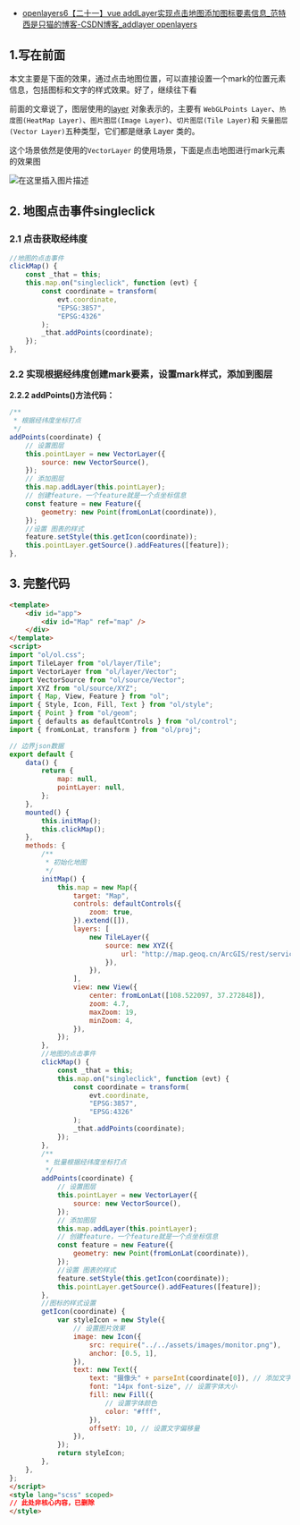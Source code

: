 - [openlayers6【二十一】vue addLayer实现点击地图添加图标要素信息_范特西是只猫的博客-CSDN博客_addlayer openlayers](https://xiehao.blog.csdn.net/article/details/118545523)

## 1.写在前面

本文主要是下面的效果，通过点击地图位置，可以直接设置一个mark的位置元素信息，包括图标和文字的样式效果。好了，继续往下看

前面的文章说了，图层使用的[layer](https://so.csdn.net/so/search?q=layer&spm=1001.2101.3001.7020) 对象表示的，主要有 `WebGLPoints Layer`、`热度图(HeatMap Layer)`、`图片图层(Image Layer)`、`切片图层(Tile Layer)`和 `矢量图层(Vector Layer)`五种类型，它们都是继承 Layer 类的。

这个场景依然是使用的`VectorLayer` 的使用场景，下面是点击地图进行mark元素的效果图

![在这里插入图片描述](https://img-blog.csdnimg.cn/20210707142107813.gif)

## 2. 地图点击事件singleclick

### 2.1 点击获取经纬度

```js
//地图的点击事件
clickMap() {
    const _that = this;
    this.map.on("singleclick", function (evt) {
        const coordinate = transform(
            evt.coordinate,
            "EPSG:3857",
            "EPSG:4326"
        );
        _that.addPoints(coordinate);
    });
},
```

### 2.2 实现根据经纬度创建mark要素，设置mark样式，添加到图层

**2.2.2 addPoints()方法代码：**

```js
/**
 * 根据经纬度坐标打点
 */
addPoints(coordinate) {
    // 设置图层
    this.pointLayer = new VectorLayer({
        source: new VectorSource(),
    });
    // 添加图层
    this.map.addLayer(this.pointLayer);
    // 创建feature，一个feature就是一个点坐标信息
    const feature = new Feature({
        geometry: new Point(fromLonLat(coordinate)),
    });
    //设置 图表的样式
    feature.setStyle(this.getIcon(coordinate));
    this.pointLayer.getSource().addFeatures([feature]);
},
```

## 3. 完整代码

```html
<template>
    <div id="app">
        <div id="Map" ref="map" />
    </div>
</template>
<script>
import "ol/ol.css";
import TileLayer from "ol/layer/Tile";
import VectorLayer from "ol/layer/Vector";
import VectorSource from "ol/source/Vector";
import XYZ from "ol/source/XYZ";
import { Map, View, Feature } from "ol";
import { Style, Icon, Fill, Text } from "ol/style";
import { Point } from "ol/geom";
import { defaults as defaultControls } from "ol/control";
import { fromLonLat, transform } from "ol/proj";

// 边界json数据
export default {
    data() {
        return {
            map: null,
            pointLayer: null,
        };
    },
    mounted() {
        this.initMap();
        this.clickMap();
    },
    methods: {
        /**
         * 初始化地图
         */
        initMap() {
            this.map = new Map({
                target: "Map",
                controls: defaultControls({
                    zoom: true,
                }).extend([]),
                layers: [
                    new TileLayer({
                        source: new XYZ({
                            url: "http://map.geoq.cn/ArcGIS/rest/services/ChinaOnlineStreetPurplishBlue/MapServer/tile/{z}/{y}/{x}",
                        }),
                    }),
                ],
                view: new View({
                    center: fromLonLat([108.522097, 37.272848]),
                    zoom: 4.7,
                    maxZoom: 19,
                    minZoom: 4,
                }),
            });
        },
        //地图的点击事件
        clickMap() {
            const _that = this;
            this.map.on("singleclick", function (evt) {
                const coordinate = transform(
                    evt.coordinate,
                    "EPSG:3857",
                    "EPSG:4326"
                );
                _that.addPoints(coordinate);
            });
        },
        /**
         * 批量根据经纬度坐标打点
         */
        addPoints(coordinate) {
            // 设置图层
            this.pointLayer = new VectorLayer({
                source: new VectorSource(),
            });
            // 添加图层
            this.map.addLayer(this.pointLayer);
            // 创建feature，一个feature就是一个点坐标信息
            const feature = new Feature({
                geometry: new Point(fromLonLat(coordinate)),
            });
            //设置 图表的样式
            feature.setStyle(this.getIcon(coordinate));
            this.pointLayer.getSource().addFeatures([feature]);
        },
        //图标的样式设置
        getIcon(coordinate) {
            var styleIcon = new Style({
                // 设置图片效果
                image: new Icon({
                    src: require("../../assets/images/monitor.png"),
                    anchor: [0.5, 1],
                }),
                text: new Text({
                    text: "摄像头" + parseInt(coordinate[0]), // 添加文字描述
                    font: "14px font-size", // 设置字体大小
                    fill: new Fill({
                        // 设置字体颜色
                        color: "#fff",
                    }),
                    offsetY: 10, // 设置文字偏移量
                }),
            });
            return styleIcon;
        },
    },
};
</script>
<style lang="scss" scoped>
// 此处非核心内容，已删除
</style>
```